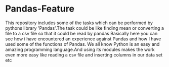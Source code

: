 # Pandas-Feature
This repository includes some of the tasks which can be performed by pythons library 'Pandas'.The task could be like finding mean or converting a file to a csv file so that it could be read by pandas
Basically here you can see how i have encountered an experience against Pandas and how I have used some of the functions of Pandas.
We all know Python is an easy and amazing programming language.And using its modules makes the work even more easy like reading a csv file and inserting columns in our data set etc
